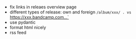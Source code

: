 - fix links in releaes overview page
- different types of release: own and foreign
    `/album/xxx/ . vs `https://xxx.bandcamp.com...`
- use pydantic
- format html nicely
- rss feed